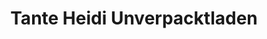 ---
title: "Tante Heidi Unverpacktladen"
url: /heidenheim-an-der-brenz/tante-heidi-unverpacktladen/
shop: Supermarkt
---